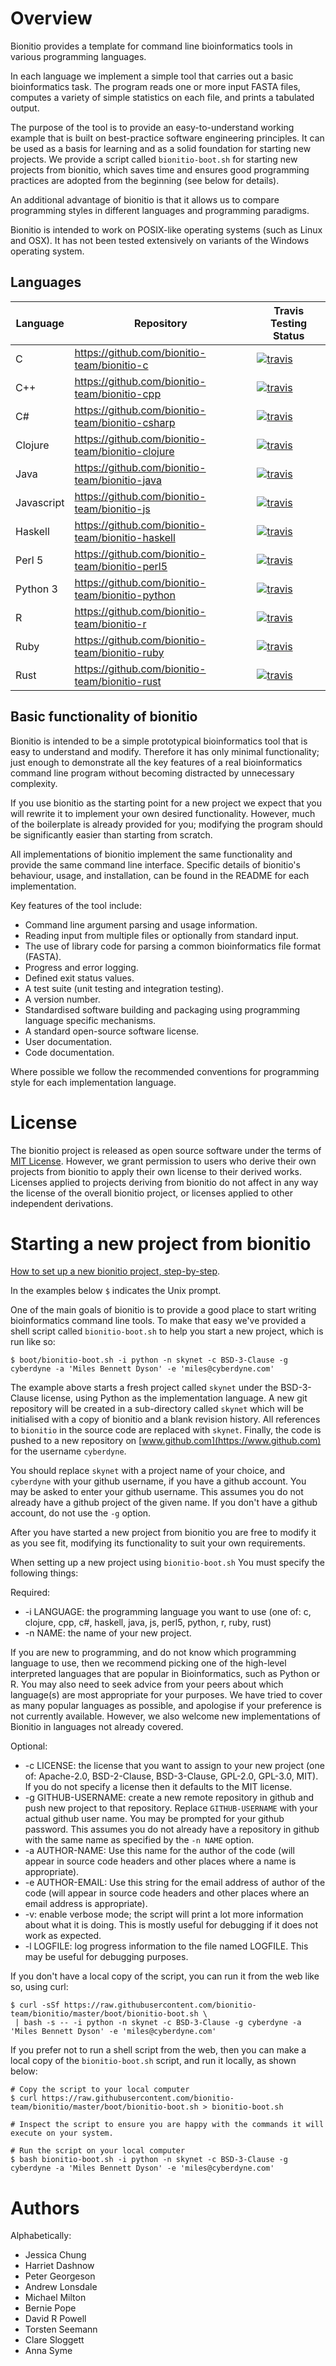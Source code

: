 # Overview 

Bionitio provides a template for command line bioinformatics tools in various programming languages.

In each language we implement a simple tool that carries out a basic bioinformatics task.
The program reads one or more input FASTA files, computes a variety of simple statistics on each file, and prints a tabulated output.

The purpose of the tool is to provide an easy-to-understand working example that is built on best-practice software engineering principles. It can be used as a basis for learning and as a solid foundation for starting new projects. We provide a script called `bionitio-boot.sh` for starting new projects from bionitio, which saves time and ensures good programming practices are adopted from the beginning (see below for details).

An additional advantage of bionitio is that it allows us to compare programming styles in different languages and programming paradigms.

Bionitio is intended to work on POSIX-like operating systems (such as Linux and OSX). It has not been tested extensively on variants of the Windows operating system.

## Languages

| Language | Repository | Travis Testing Status |
|----------|-----------------------|------------|
| C        | <https://github.com/bionitio-team/bionitio-c> | [![travis](https://travis-ci.org/bionitio-team/bionitio-c.svg?branch=master)](https://travis-ci.org/bionitio-team/bionitio-c) | 
| C++      | <https://github.com/bionitio-team/bionitio-cpp> | [![travis](https://travis-ci.org/bionitio-team/bionitio-cpp.svg?branch=master)](https://travis-ci.org/bionitio-team/bionitio-cpp) | 
| C#       | <https://github.com/bionitio-team/bionitio-csharp> | [![travis](https://travis-ci.org/bionitio-team/bionitio-csharp.svg?branch=master)](https://travis-ci.org/bionitio-team/bionitio-csharp) | 
| Clojure  | <https://github.com/bionitio-team/bionitio-clojure> | [![travis](https://travis-ci.org/bionitio-team/bionitio-clojure.svg?branch=master)](https://travis-ci.org/bionitio-team/bionitio-clojure) | 
| Java     | <https://github.com/bionitio-team/bionitio-java> | [![travis](https://travis-ci.org/bionitio-team/bionitio-java.svg?branch=master)](https://travis-ci.org/bionitio-team/bionitio-java) | 
| Javascript | <https://github.com/bionitio-team/bionitio-js> | [![travis](https://travis-ci.org/bionitio-team/bionitio-js.svg?branch=master)](https://travis-ci.org/bionitio-team/bionitio-js) | 
| Haskell  | <https://github.com/bionitio-team/bionitio-haskell> | [![travis](https://travis-ci.org/bionitio-team/bionitio-haskell.svg?branch=master)](https://travis-ci.org/bionitio-team/bionitio-haskell) | 
| Perl 5   | <https://github.com/bionitio-team/bionitio-perl5> | [![travis](https://travis-ci.org/bionitio-team/bionitio-perl5.svg?branch=master)](https://travis-ci.org/bionitio-team/bionitio-perl5) | 
| Python 3 | <https://github.com/bionitio-team/bionitio-python> | [![travis](https://travis-ci.org/bionitio-team/bionitio-python.svg?branch=master)](https://travis-ci.org/bionitio-team/bionitio-python) | 
| R        | <https://github.com/bionitio-team/bionitio-r> | [![travis](https://travis-ci.org/bionitio-team/bionitio-r.svg?branch=master)](https://travis-ci.org/bionitio-team/bionitio-r) | 
| Ruby     | <https://github.com/bionitio-team/bionitio-ruby> | [![travis](https://travis-ci.org/bionitio-team/bionitio-ruby.svg?branch=master)](https://travis-ci.org/bionitio-team/bionitio-ruby) | 
| Rust     | <https://github.com/bionitio-team/bionitio-rust> | [![travis](https://travis-ci.org/bionitio-team/bionitio-rust.svg?branch=master)](https://travis-ci.org/bionitio-team/bionitio-rust) | 

## Basic functionality of bionitio

Bionitio is intended to be a simple prototypical bioinformatics tool that is easy to understand and modify. Therefore it has only minimal functionality; just enough to demonstrate all the key features of a real bioinformatics command line program without becoming distracted by unnecessary complexity.

If you use bionitio as the starting point for a new project we expect that you will rewrite it to implement your own desired functionality. However, much of the boilerplate is already provided for you; modifying the program should be significantly easier than starting from scratch.

All implementations of bionitio implement the same functionality and provide the same command line interface.
Specific details of bionitio's behaviour, usage, and installation, can be found in the README for each implementation.

Key features of the tool include:

* Command line argument parsing and usage information.
* Reading input from multiple files or optionally from standard input.
* The use of library code for parsing a common bioinformatics file format (FASTA).
* Progress and error logging.
* Defined exit status values.
* A test suite (unit testing and integration testing). 
* A version number.
* Standardised software building and packaging using programming language specific mechanisms.
* A standard open-source software license. 
* User documentation.
* Code documentation.

Where possible we follow the recommended conventions for programming style for each implementation language.

# License

The bionitio project is released as open source software under the terms of [MIT License](https://raw.githubusercontent.com/bionitio-team/bionitio/master/LICENSE).
However, we grant permission to users who derive their own projects from bionitio to apply their own license to their derived works. Licenses applied to projects deriving from bionitio do not affect in any way the license of the overall bionitio project, or licenses applied to other independent derivations.

# Starting a new project from bionitio

[How to set up a new bionitio project, step-by-step](https://github.com/bionitio-team/bionitio/wiki).

In the examples below `$` indicates the Unix prompt.

One of the main goals of bionitio is to provide a good place to start writing bioinformatics command line tools. To make that easy we've provided a shell script called `bionitio-boot.sh` to help you start a new project, which is run like so:

```
$ boot/bionitio-boot.sh -i python -n skynet -c BSD-3-Clause -g cyberdyne -a 'Miles Bennett Dyson' -e 'miles@cyberdyne.com' 
```

The example above starts a fresh project called `skynet` under the BSD-3-Clause license, using Python as the implementation language. A new git repository will be created in a sub-directory called `skynet` which will be initialised with a copy of bionitio and a blank revision history. All references to `bionitio` in the source code are replaced with `skynet`. Finally, the code is pushed to a new repository on [www.github.com](https://www.github.com) for the username `cyberdyne`.

You should replace `skynet` with a project name of your choice, and `cyberdyne` with your github username, if you have a github account. You may be asked to enter your github username. This assumes you do not already have a github project of the given name. If you don't have a github account, do not use the `-g` option. 

After you have started a new project from bionitio you are free to modify it as you see fit, modifying its functionality to suit your own requirements.


When setting up a new project using `bionitio-boot.sh` You must specify the following things: 

Required:

* -i LANGUAGE: the programming language you want to use (one of: c, clojure, cpp, c#, haskell, java, js, perl5, python, r, ruby, rust)
* -n NAME: the name of your new project.

If you are new to programming, and do not know which programming language to use, then we recommend picking one of the high-level interpreted languages that are popular in Bioinformatics, such as Python or R. You may also need to seek advice from your peers about which language(s) are most appropriate for your purposes. We have tried to cover as many popular languages as possible, and apologise if your preference is not currently available. However, we  also welcome new implementations of Bionitio in languages not already covered.

Optional:

* -c LICENSE: the license that you want to assign to your new project (one of: Apache-2.0, BSD-2-Clause, BSD-3-Clause, GPL-2.0, GPL-3.0, MIT). If you do not specify a license then it defaults to the MIT license.
* -g GITHUB-USERNAME: create a new remote repository in github and push new project to that repository. Replace `GITHUB-USERNAME` with your actual github user name. You may be prompted for your github password. This assumes you do not already have a repository in github with the same name as specified by the `-n NAME` option.
* -a AUTHOR-NAME: Use this name for the author of the code (will appear in source code headers and other places where a name is appropriate).
* -e AUTHOR-EMAIL: Use this string for the email address of author of the code (will appear in source code headers and other places where an email address is appropriate).
* -v: enable verbose mode; the script will print a lot more information about what it is doing. This is mostly useful for debugging if it does not work as expected. 
* -l LOGFILE: log progress information to the file named LOGFILE. This may be useful for debugging purposes. 

If you don't have a local copy of the script, you can run it from the web like so, using curl:

```
$ curl -sSf https://raw.githubusercontent.com/bionitio-team/bionitio/master/boot/bionitio-boot.sh \
 | bash -s -- -i python -n skynet -c BSD-3-Clause -g cyberdyne -a 'Miles Bennett Dyson' -e 'miles@cyberdyne.com'
```

If you prefer not to run a shell script from the web, then you can make a local copy of the `bionitio-boot.sh` script, and run it locally, as shown below:

```
# Copy the script to your local computer
$ curl https://raw.githubusercontent.com/bionitio-team/bionitio/master/boot/bionitio-boot.sh > bionitio-boot.sh

# Inspect the script to ensure you are happy with the commands it will execute on your system.

# Run the script on your local computer
$ bash bionitio-boot.sh -i python -n skynet -c BSD-3-Clause -g cyberdyne -a 'Miles Bennett Dyson' -e 'miles@cyberdyne.com'
```

# Authors

Alphabetically:

* Jessica Chung
* Harriet Dashnow
* Peter Georgeson
* Andrew Lonsdale
* Michael Milton
* Bernie Pope
* David R Powell
* Torsten Seemann
* Clare Sloggett
* Anna Syme
